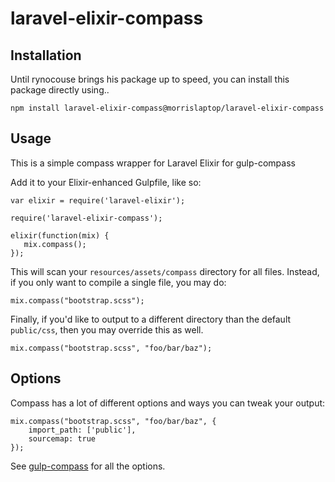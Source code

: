 laravel-elixir-compass
======================

## Installation

Until rynocouse brings his package up to speed, you can install this package directly using..

`npm install laravel-elixir-compass@morrislaptop/laravel-elixir-compass`

## Usage
This is a simple compass wrapper for Laravel Elixir for gulp-compass

Add it to your Elixir-enhanced Gulpfile, like so:

```
var elixir = require('laravel-elixir');

require('laravel-elixir-compass');

elixir(function(mix) {
   mix.compass();
});
```

This will scan your `resources/assets/compass` directory for all files. Instead, if you only want to compile a single file, you may do:

```
mix.compass("bootstrap.scss");
```

Finally, if you'd like to output to a different directory than the default `public/css`, then you may override this as well.

```
mix.compass("bootstrap.scss", "foo/bar/baz");
```

## Options

Compass has a lot of different options and ways you can tweak your output:

```
mix.compass("bootstrap.scss", "foo/bar/baz", {
    import_path: ['public'],
    sourcemap: true
});
```

See [gulp-compass](https://www.npmjs.com/package/gulp-compass#configuration) for all the options.